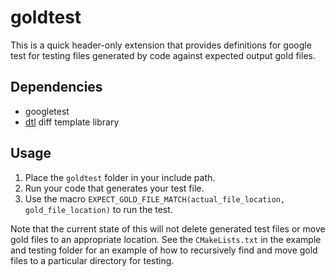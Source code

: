 # goldtest

This is a quick header-only extension that provides definitions for google test for testing files generated by code against expected output gold files.

## Dependencies

- googletest
- [dtl](https://github.com/cubicdaiya/dtl) diff template library

## Usage
1. Place the `goldtest` folder in your include path.
2. Run your code that generates your test file.
3. Use the macro `EXPECT_GOLD_FILE_MATCH(actual_file_location, gold_file_location)` to run the test.

Note that the current state of this will not delete generated test files or move
gold files to an appropriate location. See the `CMakeLists.txt` in the example and testing 
folder for an example of how to recursively find and move gold files to a particular 
directory for testing. 